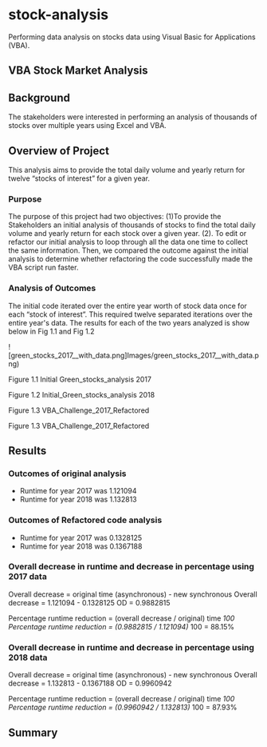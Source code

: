 # stock-analysis

Performing data analysis on stocks data using Visual Basic for Applications (VBA).

## VBA Stock Market Analysis

## Background

The stakeholders were interested in performing an analysis of  thousands of stocks over multiple years using Excel and  VBA.

## Overview of Project

This analysis aims to provide the total daily volume and yearly return for twelve “stocks of interest” for a given year.

### Purpose

The purpose of this project had two objectives: (1)To provide the Stakeholders an initial analysis of thousands of stocks to find the total daily volume and yearly return for each stock over a given year. (2). To edit or refactor our initial analysis to loop through all the data one time to collect the same information. Then, we compared the outcome against the initial analysis to determine whether refactoring the code successfully made the VBA script run faster.

### Analysis of Outcomes

The initial code iterated over the entire year worth of stock data once for each “stock of interest”. This required twelve separated iterations  over the entire year's data. The results for each of the two years analyzed is show below in Fig 1.1 and Fig 1.2

![green_stocks_2017__with_data.png]Images/green_stocks_2017__with_data.png)

Figure 1.1
Initial Green_stocks_analysis 2017

Figure 1.2
Initial_Green_stocks_analysis 2018

Figure 1.3
VBA_Challenge_2017_Refactored

Figure 1.3
VBA_Challenge_2017_Refactored

## Results

### Outcomes of original analysis

- Runtime for year 2017 was 1.121094
- Runtime for year 2018 was 1.132813

### Outcomes of Refactored code analysis

- Runtime for year 2017 was 0.1328125
- Runtime for year 2018 was 0.1367188

### Overall decrease in runtime and decrease in percentage using 2017 data

Overall decrease = original time (asynchronous) - new synchronous
Overall decrease = 1.121094 - 0.1328125
OD = 0.9882815

Percentage runtime reduction = (overall decrease / original) time *100
Percentage runtime reduction = (0.9882815 / 1.121094)* 100 = 88.15%

### Overall decrease in runtime and decrease in percentage using 2018 data

Overall decrease = original time (asynchronous) - new synchronous
Overall decrease = 1.132813 -  0.1367188
OD = 0.9960942

Percentage runtime reduction = (overall decrease / original) time *100
Percentage runtime reduction = (0.9960942 / 1.132813)* 100 = 87.93%

## Summary
